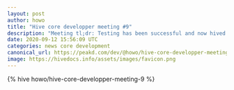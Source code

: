 ```yaml
---
layout: post
author: howo
title: "Hive core developper meeting #9"
description: "Meeting tl;dr: Testing has been successful and now hived is solid enough for it to be run as production nodes."
date: 2020-09-12 15:56:09 UTC
categories: news core development
canonical_url: https://peakd.com/dev/@howo/hive-core-developper-meeting-9
image: https://hivedocs.info/assets/images/favicon.png
---
```

{% hive howo/hive-core-developper-meeting-9 %}
